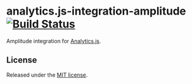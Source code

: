 # analytics.js-integration-amplitude [![Build Status][ci-badge]][ci-link]

Amplitude integration for [Analytics.js][].

## License

Released under the [MIT license](License.md).


[Analytics.js]: https://segment.com/docs/libraries/analytics.js/
[ci-link]: https://circleci.com/gh/segment-integrations/analytics.js-integration-amplitude
[ci-badge]: https://circleci.com/gh/segment-integrations/analytics.js-integration-amplitude.svg?style=svg

